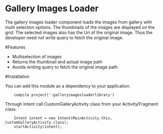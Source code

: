 # Gallery Images Loader

The gallery images loader component loads the images from gallery with multi selection options. The thumbnails of the images are displayed
on the grid. The selected images also has the Uri of the original image. Thus the developer need not write query to fetch the original image.

#Features

<ul>
  <li>Multiselection of images</li>
  <li>Returns the thumbnail and actual image path</li>
  <li>Avoids writing query to fetch the original image path</li>
</ul>


#Installation

You can add this module as a dependency to your application.

        compile project(':galleryimagesloaderlibrary')

Through Intent call CustomGalleryActivity class from your Activity/Fragment class.

        Intent intent = new Intent(MainActivity.this, CustomGalleryActivity.class);
        startActivity(intent);




 
